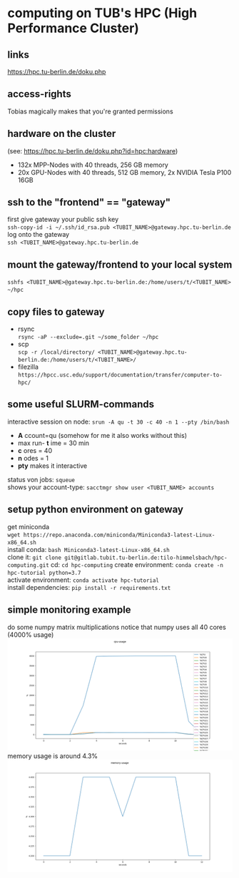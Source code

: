 # computing on TUB's HPC (High Performance Cluster)
## links
https://hpc.tu-berlin.de/doku.php

## access-rights
Tobias magically makes that you're granted permissions

## hardware on the cluster
(see: https://hpc.tu-berlin.de/doku.php?id=hpc:hardware)
* 132x MPP-Nodes with 40 threads, 256 GB memory
* 20x GPU-Nodes with 40 threads, 512 GB memory, 2x NVIDIA Tesla P100 16GB
## ssh to the "frontend" == "gateway"
first give gateway your public ssh key  
`ssh-copy-id -i ~/.ssh/id_rsa.pub <TUBIT_NAME>@gateway.hpc.tu-berlin.de`  
log onto the gateway  
`ssh <TUBIT_NAME>@gateway.hpc.tu-berlin.de`  
## mount the gateway/frontend to your local system  
`sshfs <TUBIT_NAME>@gateway.hpc.tu-berlin.de:/home/users/t/<TUBIT_NAME> ~/hpc`
## copy files to gateway
* rsync  
`rsync -aP --exclude=.git ~/some_folder ~/hpc`
* scp    
`scp -r /local/directory/ <TUBIT_NAME>@gateway.hpc.tu-berlin.de:/home/users/t/<TUBIT_NAME>/`
* filezilla  
`https://hpcc.usc.edu/support/documentation/transfer/computer-to-hpc/`
## some useful SLURM-commands
interactive session on node:
`srun -A qu -t 30 -c 40 -n 1 --pty /bin/bash`
* __A__ ccount=qu (somehow for me it also works without this)
* max run- __t__ ime = 30 min
* __c__ ores = 40
* __n__ odes = 1
* __pty__ makes it interactive   
  
status von jobs: `squeue`  
shows your account-type: `sacctmgr show user <TUBIT_NAME> accounts`    
## setup python environment on gateway
get miniconda  
`wget https://repo.anaconda.com/miniconda/Miniconda3-latest-Linux-x86_64.sh`  
install conda: `bash Miniconda3-latest-Linux-x86_64.sh`  
clone it: `git clone git@gitlab.tubit.tu-berlin.de:tilo-himmelsbach/hpc-computing.git`
cd: `cd hpc-computing`
create environment: `conda create -n hpc-tutorial python=3.7`  
activate environment: `conda activate hpc-tutorial`  
install dependencies: `pip install -r requirements.txt`
## simple monitoring example
do some numpy matrix multiplications notice that numpy uses all 40 cores (4000% usage)
![cpu-usage](monitoring_example/cpu.png)
memory usage is around 4.3%
![mem-usage](monitoring_example/mem.png)


